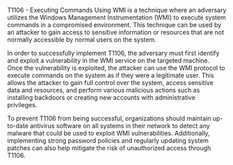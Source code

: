 T1106 - Executing Commands Using WMI is a technique where an adversary utilizes the Windows Management Instrumentation (WMI) to execute system commands in a compromised environment. This technique can be used by an attacker to gain access to sensitive information or resources that are not normally accessible by normal users on the system.

In order to successfully implement T1106, the adversary must first identify and exploit a vulnerability in the WMI service on the targeted machine. Once the vulnerability is exploited, the attacker can use the WMI protocol to execute commands on the system as if they were a legitimate user. This allows the attacker to gain full control over the system, access sensitive data and resources, and perform various malicious actions such as installing backdoors or creating new accounts with administrative privileges.

To prevent T1106 from being successful, organizations should maintain up-to-date antivirus software on all systems in their network to detect any malware that could be used to exploit WMI vulnerabilities. Additionally, implementing strong password policies and regularly updating system patches can also help mitigate the risk of unauthorized access through T1106.